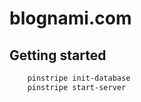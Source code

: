 
# blognami.com

## Getting started

```bash
    pinstripe init-database
    pinstripe start-server
```

